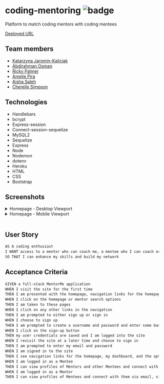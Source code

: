# coding-mentoring ![badge](https://img.shields.io/badge/MIT-license-green)

Platform to match coding mentors with coding mentees

[Deployed URL](https://lit-atoll-12366.herokuapp.com/)

## Team members

- [Katarzyna Jaromin-Kaliciak](https://github.com/katarzynajk)
- [Abdirahman Osman](https://github.com/AOsman0)
- [Ricky Palmer](https://github.com/SkyIsNotGreen)
- [Amelie Pira](https://github.com/Am0031)
- [Aisha Saleh](https://github.com/Saleha22)
- [Cherelle Simpson](https://github.com/C-Sim)

## Technologies

- Handlebars
- bcrypt
- Express-session
- Connect-session-sequelize
- MySQL2
- Sequelize
- Express
- Node
- Nodemon
- dotenv
- Heroku
- HTML
- CSS
- Bootstrap

## Screenshots

<details>
<summary>Homepage - Desktop Viewport</summary>

![homepage-dt](public/assets/screenshots/hp-dt.png)

</details>

<details>
<summary>Homepage - Mobile Viewport</summary>

![homepage-mob](public/assets/screenshots/hp-mob.png)

</details>
</br>

## User Story

```md
AS A coding enthusiast
I WANT access to a mentor who can coach me, a mentee who I can coach or peers with similar interests
SO THAT I can enhance my skills and build my network
```

## Acceptance Criteria

```md
GIVEN a full-stack MentorMe application
WHEN I visit the site for the first time
THEN I am presented with the homepage, navigation links for the homepage and mentor search; and the option to log in
WHEN I click on the homepage or mentor search options
THEN I am taken to these pages
WHEN I click on any other links in the navigation
THEN I am prompted to either sign up or sign in
WHEN I choose to sign up
THEN I am prompted to create a username and password and enter some basic profile information
WHEN I click on the sign-up button
THEN my user credentials are saved and I am logged into the site
WHEN I revisit the site at a later time and choose to sign in
THEN I am prompted to enter my email and password
WHEN I am signed in to the site
THEN I see navigation links for the homepage, my dashboard, and the option to log out and am able to edit my personal information
WHEN I am logged in as a Mentee
THEN I can view profiles of Mentors and other Mentees and connect with them via email, view and edit the frameworks I am interested in learning, view my partnerships with Mentors and the tasks they have assigned to me
WHEN I am logged in as a Mentor
THEN I can view profiles of Mentees and connect with them via email, view and edit the frameworks I am interested in coaching and view my partnerships with Mentees and the tasks they I have assigned to them. I can also search the library of tasks, filter them to show the tasks that I have created, and create additional tasks to add to the library
```
